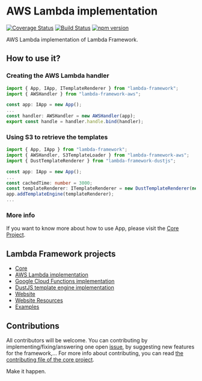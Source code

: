 # AWS Lambda implementation

[![Coverage Status](https://coveralls.io/repos/github/rogelio-o/lambda-framework-aws/badge.svg?branch=master)](https://coveralls.io/github/rogelio-o/lambda-framework-aws?branch=master) [![Build Status](https://travis-ci.org/rogelio-o/lambda-framework-aws.svg?branch=master)](https://travis-ci.org/rogelio-o/lambda-framework-aws) [![npm version](https://badge.fury.io/js/lambda-framework-aws.svg)](https://badge.fury.io/js/lambda-framework-aws)

AWS Lambda implementation of Lambda Framework.

## How to use it?

### Creating the AWS Lambda handler

```typescript
import { App, IApp, ITemplateRenderer } from "lambda-framework";
import { AWSHandler } from "lambda-framework-aws";

const app: IApp = new App();
...
const handler: AWSHandler = new AWSHandler(app);
export const handle = handler.handle.bind(handler);
```

### Using S3 to retrieve the templates

```typescript
import { App, IApp } from "lambda-framework";
import { AWSHandler, S3TemplateLoader } from "lambda-framework-aws";
import { DustTemplateRenderer } from "lambda-framework-dustjs";

const app: IApp = new App();
...
const cachedTime: number = 3000;
const templateRenderer: ITemplateRenderer = new DustTemplateRenderer(new S3TemplateLoader("bucket-name", cachedTime));
app.addTemplateEngine(templateRenderer);
...
```

### More info

If you want to know more about how to use App, please visit
the [Core Project](https://github.com/rogelio-o/lambda-framework).

## Lambda Framework projects

- [Core](https://github.com/rogelio-o/lambda-framework)
- [AWS Lambda implementation](https://github.com/rogelio-o/lambda-framework-aws)
- [Google Cloud Functions implementation](https://github.com/rogelio-o/lambda-framework-gcloud)
- [DustJS template engine implementation](https://github.com/rogelio-o/lambda-framework-dustjs)
- [Website](https://github.com/rogelio-o/lambda-framework-website)
- [Website Resources](https://github.com/rogelio-o/lambda-framework-website-resources)
- [Examples](https://github.com/rogelio-o/lambda-framework-examples)

## Contributions

All contributors will be welcome. You can contributing by implementing/fixing/answering one open [issue](issues), by suggesting new features for the framework,... For more info about contributing, you can read [the contributing file of the core project](https://github.com/rogelio-o/lambda-framework/CONTRIBUTING.md).

Make it happen.
